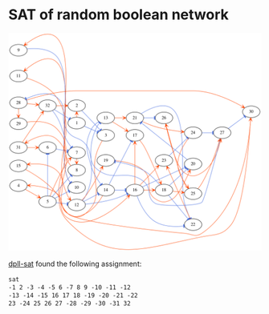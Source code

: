 # SAT of random boolean network

![Network structure](./network.png)

[dpll-sat](https://github.com/snsinfu/dpll-sat) found the following assignment:

```
sat
-1 2 -3 -4 -5 6 -7 8 9 -10 -11 -12
-13 -14 -15 16 17 18 -19 -20 -21 -22
23 -24 25 26 27 -28 -29 -30 -31 32
```
